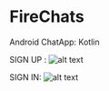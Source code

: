 # FireChats
Android ChatApp: Kotlin

SIGN UP :
![alt text](https://github.com/Drake343/)

SIGN IN:
![alt text](https://github.com/Drake343/)
